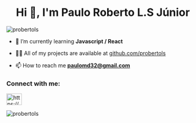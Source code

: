 <h1 align="center">Hi 👋, I'm Paulo Roberto L.S Júnior</h1>
<p align="left"> <img src="https://komarev.com/ghpvc/?username=probertols&label=Profile%20views&color=0e75b6&style=flat" alt="probertols" /> </p>

- 🌱 I’m currently learning **Javascript / React**

- 👨‍💻 All of my projects are available at [github.com/probertols](github.com/probertols)

- 📫 How to reach me **paulomd32@gmail.com**

<h3 align="left">Connect with me:</h3>
<p align="left">
<a target="blank" href="https://linkedin.com/in/probertojr/"><img align="center" src="https://raw.githubusercontent.com/rahuldkjain/github-profile-readme-generator/master/src/images/icons/Social/linked-in-alt.svg" alt="https://www.linkedin.com/in/probertojr/" height="30" width="40" /></a>
</p>


<p><img align="center" src="https://github-readme-streak-stats.herokuapp.com/?user=probertols&" alt="probertols" /></p>
